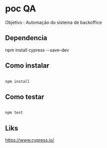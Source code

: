 # poc QA

Objetivo : Automação do sistema de backoffice

## Dependencia

npm install cypress --save-dev

## Como instalar

```cmd

npm install

```

## Como testar


```cmd

npm test

```
## Liks

https://www.cypress.io/